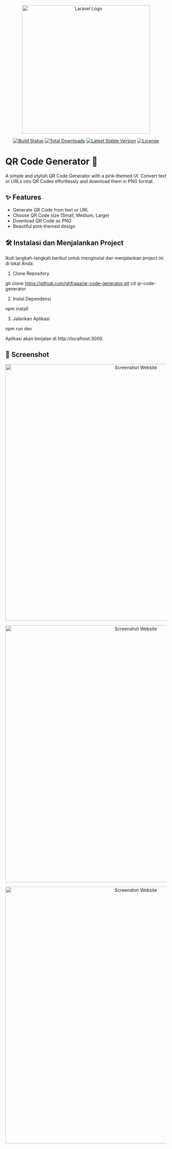 <p align="center"><a href="https://laravel.com" target="_blank"><img src="https://raw.githubusercontent.com/laravel/art/master/logo-lockup/5%20SVG/2%20CMYK/1%20Full%20Color/laravel-logolockup-cmyk-red.svg" width="400" alt="Laravel Logo"></a></p>

<p align="center">
<a href="https://github.com/laravel/framework/actions"><img src="https://github.com/laravel/framework/workflows/tests/badge.svg" alt="Build Status"></a>
<a href="https://packagist.org/packages/laravel/framework"><img src="https://img.shields.io/packagist/dt/laravel/framework" alt="Total Downloads"></a>
<a href="https://packagist.org/packages/laravel/framework"><img src="https://img.shields.io/packagist/v/laravel/framework" alt="Latest Stable Version"></a>
<a href="https://packagist.org/packages/laravel/framework"><img src="https://img.shields.io/packagist/l/laravel/framework" alt="License"></a>
</p>

# QR Code Generator 🎀

A simple and stylish QR Code Generator with a pink-themed UI. Convert text or URLs into QR Codes effortlessly and download them in PNG format.

## ✨ Features  
- Generate QR Code from text or URL  
- Choose QR Code size (Small, Medium, Large)  
- Download QR Code as PNG  
- Beautiful pink-themed design  

## 🛠️ Instalasi dan Menjalankan Project
Ikuti langkah-langkah berikut untuk menginstal dan menjalankan project ini di lokal Anda:
1. Clone Repository

git clone https://github.com/ghfraaa/qr-code-generator.git
cd qr-code-generator

2. Instal Dependensi

npm install

3. Jalankan Aplikasi

npm run dev

Aplikasi akan berjalan di http://localhost:3000.

## 📸 Screenshot

<p align="center">
    <img src="https://i.imgur.com/vYhTdeD.png" width="800" alt="Screenshot Website">
</p>

<p align="center">
    <img src="https://i.imgur.com/dtOgfJl.png" width="800" alt="Screenshot Website">
</p>

<p align="center">
    <img src="https://i.imgur.com/vcbfwee.png" width="800" alt="Screenshot Website">
</p>

